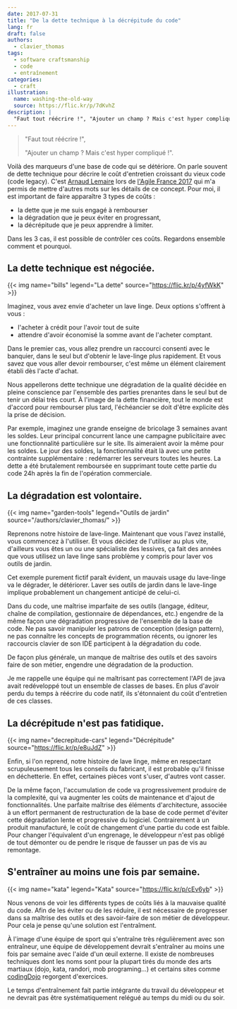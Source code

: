 ```yaml
---
date: 2017-07-31
title: "De la dette technique à la décrépitude du code"
lang: fr
draft: false
authors:
  - clavier_thomas
tags:
  - software craftsmanship
  - code
  - entraînement
categories:
  - craft
illustration:
  name: washing-the-old-way
  source: https://flic.kr/p/7dKvhZ
description: |
  "Faut tout réécrire !", "Ajouter un champ ? Mais c'est hyper compliqué !". Voilà des expressions, marqueurs d'une base de code qui se détériore. Et si c'était normal ? Étude et détails du problème et de certaines solutions.
---
```


> "Faut tout réécrire !",
>
> "Ajouter un champ ? Mais c'est hyper compliqué !".

Voilà des marqueurs d'une base de code qui se détériore.
On parle souvent de dette technique pour décrire le coût d'entretien croissant du vieux code (code legacy). C'est [Arnaud Lemaire](https://www.linkedin.com/in/lilobase/) lors de [l'Agile France 2017](http://2017.conf.agile-france.org/) qui m'a permis de mettre d'autres mots sur les détails de ce concept. Pour moi, il est important de faire apparaître 3 types de coûts :

- la dette que je me suis engagé à rembourser
- la dégradation que je peux éviter en progressant,
- la décrépitude que je peux apprendre à limiter.

Dans les 3 cas, il est possible de contrôler ces coûts. Regardons ensemble comment et pourquoi.

## La dette technique est négociée.

{{< img name="bills" legend="La dette" source="https://flic.kr/p/4yfWkK" >}}

Imaginez, vous avez envie d'acheter un lave linge. Deux options s'offrent à vous :

- l'acheter à crédit pour l'avoir tout de suite
- attendre d'avoir économisé la somme avant de l'acheter comptant.

Dans le premier cas, vous allez prendre un raccourci consenti avec le banquier, dans le seul but d'obtenir le lave-linge plus rapidement. Et vous savez que vous aller devoir rembourser, c'est même un élément clairement établi dès l'acte d'achat.

Nous appellerons dette technique une dégradation de la qualité décidée en pleine conscience par l'ensemble des parties prenantes dans le seul but de tenir un délai très court. À l'image de la dette financière, tout le monde est d'accord pour rembourser plus tard, l'échéancier se doit d'être explicite dès la prise de décision.

Par exemple, imaginez une grande enseigne de bricolage 3 semaines avant les soldes. Leur principal concurrent lance une campagne publicitaire avec une fonctionnalité particulière sur le site. Ils aimeraient avoir la même pour les soldes. Le jour des soldes, la fonctionnalité était là avec une petite contrainte supplémentaire : redémarrer les serveurs toutes les heures. La dette a été brutalement remboursée en supprimant toute cette partie du code 24h après la fin de l'opération commerciale.

## La dégradation est volontaire.

{{< img name="garden-tools" legend="Outils de jardin" source="/authors/clavier_thomas/" >}}

Reprenons notre histoire de lave-linge. Maintenant que vous l'avez installé, vous commencez à l'utiliser. Et vous décidez de l'utiliser au plus vite, d'ailleurs vous êtes un ou une spécialiste des lessives, ça fait des années que vous utilisez un lave linge sans problème y compris pour laver vos outils de jardin.

Cet exemple purement fictif paraît évident, un mauvais usage du lave-linge va le dégrader, le détériorer.
Laver ses outils de jardin dans le lave-linge implique probablement un changement anticipé de celui-ci.

Dans du code, une maîtrise imparfaite de ses outils (langage, éditeur, chaîne de compilation, gestionnaire de dépendances, etc.) engendre de la même façon une dégradation progressive de l'ensemble de la base de code.
Ne pas savoir manipuler les patrons de conception (design pattern), ne pas connaître les concepts de programmation récents, ou ignorer les raccourcis clavier de son IDE participent à la dégradation du code.

De façon plus générale, un manque de maîtrise des outils et des savoirs faire de son métier, engendre une dégradation de la production.

Je me rappelle une équipe qui ne maîtrisant pas correctement l'API de java avait redéveloppé tout un ensemble de classes de bases. En plus d'avoir perdu du temps à réécrire du code natif, ils s'étonnaient du coût d'entretien de ces classes.

## La décrépitude n'est pas fatidique.

{{< img name="decrepitude-cars" legend="Décrépitude" source="https://flic.kr/p/e8uJdZ" >}}

Enfin, si l'on reprend, notre histoire de lave linge, même en respectant scrupuleusement tous les conseils du fabricant, il est probable qu'il finisse en déchetterie. En effet, certaines pièces vont s'user, d'autres vont casser.

De la même façon, l'accumulation de code va progressivement produire de la complexité, qui va augmenter les coûts de maintenance et d'ajout de fonctionnalités.
Une parfaite maîtrise des éléments d'architecture, associée à un effort permanent de restructuration de la base de code permet d'éviter cette dégradation lente et progressive du logiciel. Contrairement à un produit manufacturé, le coût de changement d'une partie du code est faible.
Pour changer l'équivalent d'un engrenage, le développeur n'est pas obligé de tout démonter ou de pendre le risque de fausser un pas de vis au remontage.

## S'entraîner au moins une fois par semaine.

{{< img name="kata" legend="Kata" source="https://flic.kr/p/cEv6yb" >}}

Nous venons de voir les différents types de coûts liés à la mauvaise qualité du code. Afin de les éviter ou de les réduire, il est nécessaire de progresser dans sa maîtrise des outils et des savoir-faire de son métier de développeur. Pour cela je pense qu'une solution est l'entraîment.

À l'image d'une équipe de sport qui s'entraîne très régulièrement avec son entraîneur, une équipe de développement devrait s'entraîner au moins une fois par semaine avec l'aide d'un œuil externe. Il existe de nombreuses techniques dont les noms sont pour la plupart tirés du monde des arts martiaux (dojo, kata, randori, mob programing...) et certains sites comme [codingDojo](http://codingdojo.org/) regorgent d'exercices.

Le temps d'entraînement fait partie intégrante du travail du développeur et ne devrait pas être systématiquement relégué au temps du midi ou du soir.
